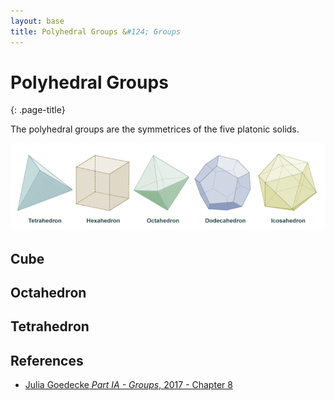 ```yaml
---
layout: base
title: Polyhedral Groups &#124; Groups
---
```


# Polyhedral Groups
{: .page-title}

The polyhedral groups are the symmetrices of the five platonic solids.

![Platonic Solids](../images/groups-platonic-solids.png)

## Cube

## Octahedron

## Tetrahedron

## References

* [Julia Goedecke _Part IA - Groups_, 2017 - Chapter 8](https://www.julia-goedecke.de/pdf/GroupsNotes.pdf)
